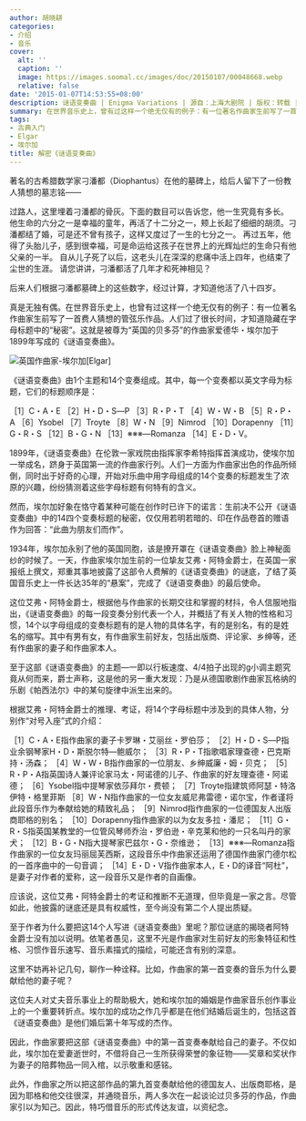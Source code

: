 ```yaml
---
author: 胡晓耕
categories:
- 介绍
- 音乐
cover:
  alt: ''
  caption: ''
  image: https://images.soomal.cc/images/doc/20150107/00048668.webp
  relative: false
date: '2015-01-07T14:53:55+08:00'
description: 谜语变奏曲 | Enigma Variations | 源自：上海大剧院 | 版权：转载 |  平均/总评分：10.00/40
summary: 在世界音乐史上，曾有过这样一个绝无仅有的例子：有一位著名作曲家生前写了一首费人猜想的管弦乐作品。人们过了很长时间，才知道隐藏在字母标题中的“秘密”。这就是被尊为“英国的贝多芬”的作曲家爱德华・埃尔加于1899年写成的《谜语变奏曲》……
tags:
- 古典入门
- Elgar
- 埃尔加
title: 解密《谜语变奏曲》
---
```


著名的古希腊数学家刁潘都（Diophantus）在他的墓碑上，给后人留下了一份教人猜想的墓志铭――


过路人，这里埋着刁潘都的骨灰。下面的数目可以告诉您，他一生究竟有多长。
他生命的六分之一是幸福的童年，再活了十二分之一，颊上长起了细细的胡须。刁潘都结了婚，可是还不曾有孩子，这样又度过了一生的七分之一。
再过五年，他得了头胎儿子，感到很幸福，可是命运给这孩子在世界上的光辉灿烂的生命只有他父亲的一半。
自从儿子死了以后，这老头儿在深深的悲痛中活上四年，也结束了尘世的生涯。
请您讲讲，刁潘都活了几年才和死神相见？


后来人们根据刁潘都墓碑上的这些数字，经过计算，才知道他活了八十四岁。

真是无独有偶。在世界音乐史上，也曾有过这样一个绝无仅有的例子：有一位著名作曲家生前写了一首费人猜想的管弦乐作品。人们过了很长时间，才知道隐藏在字母标题中的“秘密”。这就是被尊为“英国的贝多芬”的作曲家爱德华・埃尔加于1899年写成的《谜语变奏曲》。

![英国作曲家-埃尔加[Elgar]](https://images.soomal.cc/images/doc/20150107/00048660.webp)





《谜语变奏曲》由1个主题和14个变奏组成。其中，每一个变奏都以英文字母为标题，它们的标题顺序是：


［1］C・A・E ［2］H・D・S―P ［3］R・P・T ［4］W・W・B ［5］R・P・A ［6］Ysobel ［7］Troyte ［8］W・N ［9］Nimrod ［10］Dorapenny ［11］G・R・S ［12］B・G・N ［13］※※※―Romanza ［14］E・D・V。


1899年，《谜语变奏曲》在伦敦一家戏院由指挥家李希特指挥首演成功，使埃尔加一举成名，跻身于英国第一流的作曲家行列。人们一方面为作曲家出色的作品所倾倒，同时出于好奇的心理，开始对乐曲中用字母组成的14个变奏的标题发生了浓原的兴趣，纷纷猜测着这些字母标题有何特有的含义。

然而，埃尔加好象在恪守着某种可能在创作时已许下的诺言：生前决不公开《谜语变奏曲》中的14四个变奏标题的秘密，仅仅用若明若暗的、印在作品卷首的赠语作为回答：“此曲为朋友们而作”。

1934年，埃尔加永别了他的英国同胞，该是撩开罩在《谜语变奏曲》脸上神秘面纱的时候了。一天，作曲家埃尔加生前的一位挚友艾弗・阿特金爵士，在英国一家报纸上撰文，郑重其事地披露了这部令人费解的《谜语变奏曲》的谜底，了结了英国音乐史上一件长达35年的“悬案”，完成了《谜语变奏曲》的最后使命。

这位艾弗・阿特金爵士，根据他与作曲家的长期交往和掌握的材抖，令人信服地指出，《谜语变奏曲》的每一段变奏分别代表一个人，并概括了有关人物的性格和习惯，14个以字母组成的变奏标题有的是人物的具体名字，有的是别名，有的是姓名的缩写。其中有男有女，有作曲家生前好友，包括出版商、评论家、乡绅等，还有作曲家的妻子和作曲家本人。

至于这部《谜语变奏曲》的主题―一即以行板速度、4/4拍子出现的g小调主题究竟从何而来，爵士声称，这是他的另一重大发现：乃是从德国歌剧作曲家瓦格纳的乐剧《帕西法尔》中的某句旋律中派生出来的。

根据艾弗・阿特金爵士的推理、考证，将14个字母标题中涉及到的具体人物，分别作“对号入座”式的介绍：


［1］C・A・E指作曲家的妻子卡罗琳・艾丽丝・罗伯莎；
［2］H・D・S―P指业余钢琴家H・D・斯脱尔特―鲍威尔；
［3］R・P・T指歌唱家理查德・巴克斯持・汤森；
［4］W・W・B指作曲家的一位朋友、乡绅威廉・姆・贝克；
［5］R・P・A指英国诗人兼评论家马太・阿诺德的儿子、作曲家的好友理查德・阿诺德；
［6］Ysobel指中提琴家依莎拜尔・费顿；
［7］Troyte指建筑师阿瑟・特洛伊特・格里菲斯
［8］W・N指作曲家的一位女友威尼弗雷德・诺尔宝，作者谨将此段音乐作为奉献给她的精致礼品；
［9］Nimrod指作曲家的一位德国友人出版商耶格的别名；
［10］Dorapenny指作曲家的以为女友多拉・潘尼；
［11］G・R・S指英国某教堂的一位管风琴师乔治・罗伯逊・辛克莱和他的一只名叫丹的家犬；
［12］B・G・N指大提琴家巴兹尔・G・奈维逊；
［13］※※※―Romanza指作曲家的一位女友玛丽屈芙西斯，这段音乐中作曲家还运用了德国作曲家门德尔松的一首序曲中的一句音调；
［14］E・D・V指作曲家本人，E・D的译音“阿杜”，是妻子对作者的爱称，这一段音乐又是作者的自画像。


应该说，这位艾弗・阿特金爵士的考证和推断不无道理，但毕竟是一家之言。尽管如此，他披露的谜底还是具有权威性，至今尚没有第二个人提出质疑。

至于作者为什么要把这14个人写进《谜语变奏曲》里呢？那位谜底的揭晓者阿特金爵士没有加以说明。依笔者愚见，这里不光是作曲家对生前好友的形象特征和性格、习惯作音乐速写、音乐素描式的描绘，可能还含有别的深意。

这里不妨再补记几句，聊作一种诠释。比如，作曲家的第一首变奏的音乐为什么要献给他的妻子呢？

这位夫人对丈夫音乐事业上的帮助极大，她和埃尔加的婚姻是作曲家音乐创作事业上的一个重要转折点。埃尔加的成功之作几乎都是在他们结婚后诞生的，包括这首《谜语变奏曲》是他们婚后第十年写成的杰作。

因此，作曲家要把这部《谜语变奏曲》中的第一首变奏奉献给自己的妻子。不仅如此，埃尔加在爱妻逝世时，不借将自己一生所获得荣誉的象征物――奖章和奖状作为妻子的陪葬物品一同入棺，以示敬重和感铭。

此外，作曲家之所以把这部作品的第九首变奏献给他的德国友人、出版商耶格，是因为耶格和他交往很深，并通晓音乐，两人多次在一起谈论过贝多芬的作品，作曲家引以为知己。因此，特巧借音乐的形式传达友谊，以资纪念。